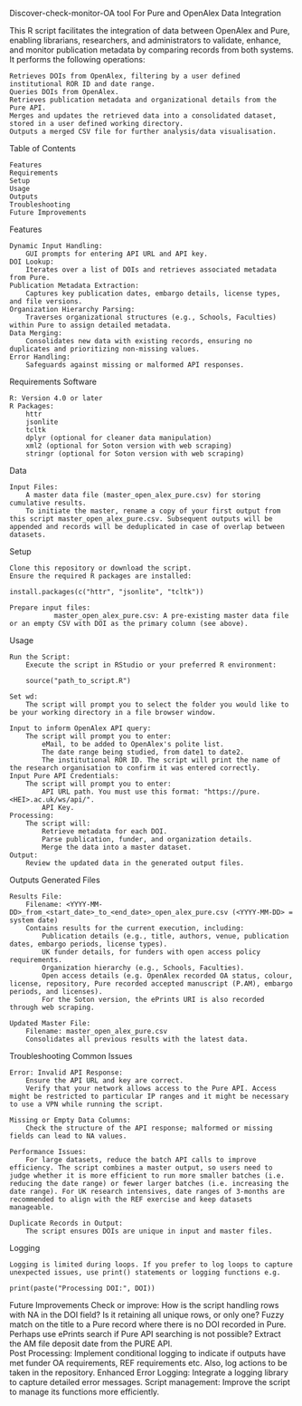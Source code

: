 Discover-check-monitor-OA tool
For Pure and OpenAlex Data Integration

This R script facilitates the integration of data between OpenAlex and Pure, enabling librarians, researchers, and administrators to validate, enhance, and monitor publication metadata by comparing records from both systems. It performs the following operations:

    Retrieves DOIs from OpenAlex, filtering by a user defined institutional ROR ID and date range.
    Queries DOIs from OpenAlex.
    Retrieves publication metadata and organizational details from the Pure API.
    Merges and updates the retrieved data into a consolidated dataset, stored in a user defined working directory.
    Outputs a merged CSV file for further analysis/data visualisation.

Table of Contents

    Features
    Requirements
    Setup
    Usage
    Outputs
    Troubleshooting
    Future Improvements

Features

    Dynamic Input Handling:
        GUI prompts for entering API URL and API key.
    DOI Lookup:
        Iterates over a list of DOIs and retrieves associated metadata from Pure.
    Publication Metadata Extraction:
        Captures key publication dates, embargo details, license types, and file versions.
    Organization Hierarchy Parsing:
        Traverses organizational structures (e.g., Schools, Faculties) within Pure to assign detailed metadata.
    Data Merging:
        Consolidates new data with existing records, ensuring no duplicates and prioritizing non-missing values.
    Error Handling:
        Safeguards against missing or malformed API responses.

Requirements
Software

    R: Version 4.0 or later
    R Packages:
        httr
        jsonlite
        tcltk
        dplyr (optional for cleaner data manipulation)
        xml2 (optional for Soton version with web scraping)
        stringr (optional for Soton version with web scraping)

Data

    Input Files:
        A master data file (master_open_alex_pure.csv) for storing cumulative results.
        To initiate the master, rename a copy of your first output from this script master_open_alex_pure.csv. Subsequent outputs will be appended and records will be deduplicated in case of overlap between datasets.

Setup

    Clone this repository or download the script.
    Ensure the required R packages are installed:

    install.packages(c("httr", "jsonlite", "tcltk"))

    Prepare input files:
               master_open_alex_pure.csv: A pre-existing master data file or an empty CSV with DOI as the primary column (see above).

Usage

    Run the Script:
        Execute the script in RStudio or your preferred R environment:

        source("path_to_script.R")

    Set wd:
        The script will prompt you to select the folder you would like to be your working directory in a file browser window.

    Input to inform OpenAlex API query:
        The script will prompt you to enter:
            eMail, to be added to OpenAlex's polite list.
            The date range being studied, from date1 to date2.
            The institutional ROR ID. The script will print the name of the research organisation to confirm it was entered correctly.
    Input Pure API Credentials:
        The script will prompt you to enter:
            API URL path. You must use this format: "https://pure.<HEI>.ac.uk/ws/api/".
            API Key.
    Processing:
        The script will:
            Retrieve metadata for each DOI.
            Parse publication, funder, and organization details.
            Merge the data into a master dataset.
    Output:
        Review the updated data in the generated output files.

Outputs
Generated Files

    Results File:
        Filename: <YYYY-MM-DD>_from_<start_date>_to_<end_date>_open_alex_pure.csv (<YYYY-MM-DD> = system date)
        Contains results for the current execution, including:
            Publication details (e.g., title, authors, venue, publication dates, embargo periods, license types).
            UK funder details, for funders with open access policy requirements.
            Organization hierarchy (e.g., Schools, Faculties).
            Open access details (e.g. OpenAlex recorded OA status, colour, license, repository, Pure recorded accepted manuscript (P.AM), embargo periods, and licenses).
            For the Soton version, the ePrints URI is also recorded through web scraping.

    Updated Master File:
        Filename: master_open_alex_pure.csv
        Consolidates all previous results with the latest data.

Troubleshooting
Common Issues

    Error: Invalid API Response:
        Ensure the API URL and key are correct.
        Verify that your network allows access to the Pure API. Access might be restricted to particular IP ranges and it might be necessary to use a VPN while running the script.

    Missing or Empty Data Columns:
        Check the structure of the API response; malformed or missing fields can lead to NA values.

    Performance Issues:
        For large datasets, reduce the batch API calls to improve efficiency. The script combines a master output, so users need to judge whether it is more efficient to run more smaller batches (i.e. reducing the date range) or fewer larger batches (i.e. increasing the date range). For UK research intensives, date ranges of 3-months are recommended to align with the REF exercise and keep datasets manageable.

    Duplicate Records in Output:
        The script ensures DOIs are unique in input and master files.

Logging

    Logging is limited during loops. If you prefer to log loops to capture unexpected issues, use print() statements or logging functions e.g.

    print(paste("Processing DOI:", DOI))

Future Improvements
    Check or improve:
        How is the script handling rows with NA in the DOI field? Is it retaining all unique rows, or only one?
        Fuzzy match on the title to a Pure record where there is no DOI recorded in Pure. Perhaps use ePrints search if Pure API searching is not possible?
        Extract the AM file deposit date from the PURE API.        
    Post Processing:
        Implement conditional logging to indicate if outputs have met funder OA requirements, REF requirements etc. Also, log actions to be taken in the repository.
    Enhanced Error Logging:
        Integrate a logging library to capture detailed error messages.
    Script management:
        Improve the script to manage its functions more efficiently.
